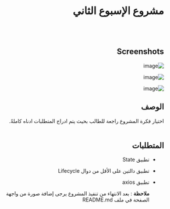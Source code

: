 
<div dir="rtl">
  
 # مشروع الإسبوع الثاني 
  
  <br/>
  <br/>
  
  
  ## Screenshots
  
  ![image](https://user-images.githubusercontent.com/82456273/120821067-ce609a80-c55d-11eb-9722-5d90ff80fa78.png)

  ![image](https://user-images.githubusercontent.com/82456273/120822462-1b913c00-c55f-11eb-878f-7afa87f6d83e.png)

  ![image](https://user-images.githubusercontent.com/82456273/120822616-45e2f980-c55f-11eb-85a9-59c6e86b473f.png)

  
  ## الوصف
اختيار فكرة المشروع راجعة للطالب بحيث يتم ادراج المتطلبات ادناه كاملةً. 
<br>
<br>

##  المتطلبات 
- تطبيق State
- تطبيق دالتين على الأقل من دوال Lifecycle
- تطبيق axios

  
   **ملاحظة** :
  بعد الانتهاء من تنفيذ المشروع يرجى إضافة صورة من واجهة الصفحة في ملف README.md

  </div>
